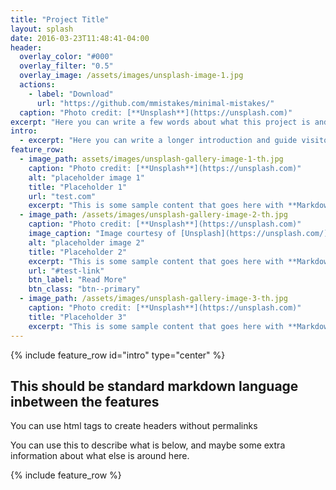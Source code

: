 ```yaml
---
title: "Project Title"
layout: splash
date: 2016-03-23T11:48:41-04:00
header:
  overlay_color: "#000"
  overlay_filter: "0.5"
  overlay_image: /assets/images/unsplash-image-1.jpg
  actions:
    - label: "Download"
      url: "https://github.com/mmistakes/minimal-mistakes/"
  caption: "Photo credit: [**Unsplash**](https://unsplash.com)"
excerpt: "Here you can write a few words about what this project is and why its great. Include a litte bit more fore some extra emphasis"
intro:
  - excerpt: "Here you can write a longer introduction and guide visitors to the rest of the project. Delete this, or keep it. You're in control of this site and how it looks."
feature_row:
  - image_path: assets/images/unsplash-gallery-image-1-th.jpg
    caption: "Photo credit: [**Unsplash**](https://unsplash.com)"
    alt: "placeholder image 1"
    title: "Placeholder 1"
    url: "test.com"
    excerpt: "This is some sample content that goes here with **Markdown** formatting."
  - image_path: /assets/images/unsplash-gallery-image-2-th.jpg
    caption: "Photo credit: [**Unsplash**](https://unsplash.com)"
    image_caption: "Image courtesy of [Unsplash](https://unsplash.com/)"
    alt: "placeholder image 2"
    title: "Placeholder 2"
    excerpt: "This is some sample content that goes here with **Markdown** formatting."
    url: "#test-link"
    btn_label: "Read More"
    btn_class: "btn--primary"
  - image_path: /assets/images/unsplash-gallery-image-3-th.jpg
    caption: "Photo credit: [**Unsplash**](https://unsplash.com)"
    title: "Placeholder 3"
    excerpt: "This is some sample content that goes here with **Markdown** formatting."
---
```


{% include feature_row id="intro" type="center" %}

<h2>This should be standard markdown language inbetween the features</h2>
You can use html tags to create headers without permalinks

You can use this to describe what is below, and maybe some extra information about what else is around here.

{% include feature_row %}


